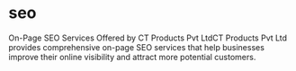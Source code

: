 # seo
On-Page SEO Services Offered by CT Products Pvt LtdCT Products Pvt Ltd provides comprehensive on-page SEO services that help businesses improve their online visibility and attract more potential customers.
